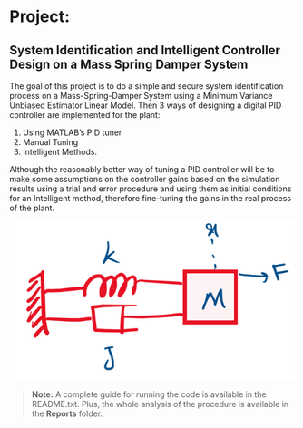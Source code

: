 # Project:

## System Identification and Intelligent Controller Design on a Mass Spring Damper System

The goal of this project is to do a simple and secure system identification process on a Mass-Spring-Damper System using a Minimum Variance Unbiased Estimator Linear Model. Then 3 ways of designing a digital PID controller are implemented for the plant:
1. Using MATLAB’s PID tuner
2. Manual Tuning
3. Intelligent Methods.

Although the reasonably better way of tuning a PID controller will be to make some assumptions on the controller gains based on the simulation results using a trial and error procedure and using them as initial conditions for an Intelligent method, therefore fine-tuning the gains in the real process of the plant.

![Plant](Plant.png)

> **Note:** A complete guide for running the code is available in the README.txt. Plus, the whole analysis of the procedure is available in the **Reports** folder.